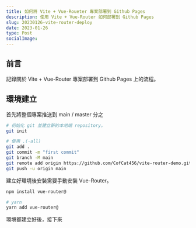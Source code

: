```yaml
---
title: 如何將 Vite + Vue-Roueter 專案部署到 Github Pages
description: 使用 Vite + Vue-Router 如何部署到 Github Pages
slug: 20230126-vite-router-deploy
date: 2023-01-26
type: Post
socialImage:
---
```


## 前言

記錄關於 Vite + Vue-Router 專案部署到 Github Pages 上的流程。

## 環境建立

首先將整個專案推送到 main / master 分之

```bash
# 初始化 git 並建立新的本地端 repository。
git init

# 使用 .(-all) 
git add .
git commit -m "first commit"
git branch -M main
git remote add origin https://github.com/CofCat456/vite-router-demo.git
git push -u origin main
```

建立好環境後安裝需要手動安裝 Vue-Router。

```bash
npm install vue-router@

# yarn 
yarn add vue-router@
```

環境都建立好後，接下來











 